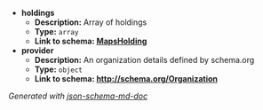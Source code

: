  - <b id="#/properties/holdings">holdings</b>
	 - **Description:** Array of holdings
	 - **Type:** `array`
	 - <b id="mapsholdingmapsholding.md">Link to schema: [MapsHolding](MapsHolding.md)</b>
 - <b id="#/properties/provider">provider</b>
	 - **Description:** An organization details defined by schema.org
	 - **Type:** `object`
	 - <b id="httpschema.orgorganization">Link to schema: http://schema.org/Organization</b>

_Generated with [json-schema-md-doc](https://brianwendt.github.io/json-schema-md-doc/)_
